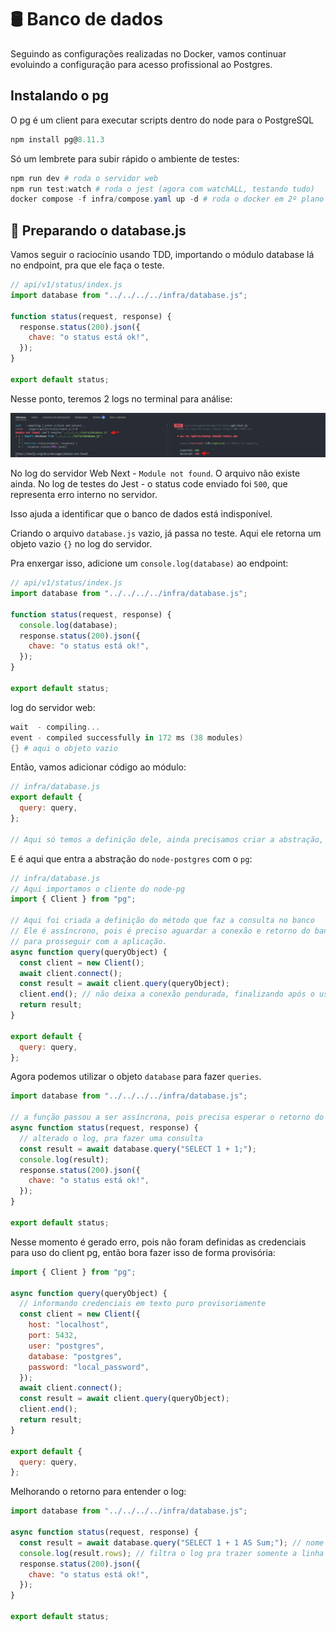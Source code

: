 # 🛢️ Banco de dados

Seguindo as configurações realizadas no Docker, vamos continuar evoluindo a configuração para acesso profissional ao Postgres.

## Instalando o pg

O pg é um client para executar scripts dentro do node para o PostgreSQL

```powershell
npm install pg@8.11.3
```

Só um lembrete para subir rápido o ambiente de testes:

```powershell
npm run dev # roda o servidor web
npm run test:watch # roda o jest (agora com watchALL, testando tudo)
docker compose -f infra/compose.yaml up -d # roda o docker em 2º plano com o BD
```

## 📜 Preparando o database.js

Vamos seguir o raciocínio usando TDD, importando o módulo database lá no endpoint, pra que ele faça o teste.

```js
// api/v1/status/index.js
import database from "../../../../infra/database.js";

function status(request, response) {
  response.status(200).json({
    chave: "o status está ok!",
  });
}

export default status;
```

Nesse ponto, teremos 2 logs no terminal para análise:

![Erro status code 500](img/erro-interno-cod-500.png)

No log do servidor Web Next - `Module not found`. O arquivo não existe ainda.
No log de testes do Jest - o status code enviado foi `500`, que representa erro interno no servidor.

Isso ajuda a identificar que o banco de dados está indisponível.

Criando o arquivo `database.js` vazio, já passa no teste. Aqui ele retorna um objeto vazio `{}` no log do servidor.

Pra enxergar isso, adicione um `console.log(database)` ao endpoint:

```js
// api/v1/status/index.js
import database from "../../../../infra/database.js";

function status(request, response) {
  console.log(database);
  response.status(200).json({
    chave: "o status está ok!",
  });
}

export default status;
```

log do servidor web:

```powershell
wait  - compiling...
event - compiled successfully in 172 ms (38 modules)
{} # aqui o objeto vazio
```

Então, vamos adicionar código ao módulo:

```js
// infra/database.js
export default {
  query: query,
};

// Aqui só temos a definição dele, ainda precisamos criar a abstração, pra facilitar suas chamadas pelo cliente do pg.
```

E é aqui que entra a abstração do `node-postgres` com o `pg`:

```js
// infra/database.js
// Aqui importamos o cliente do node-pg
import { Client } from "pg";

// Aqui foi criada a definição do método que faz a consulta no banco
// Ele é assíncrono, pois é preciso aguardar a conexão e retorno do banco
// para prosseguir com a aplicação.
async function query(queryObject) {
  const client = new Client();
  await client.connect();
  const result = await client.query(queryObject);
  client.end(); // não deixa a conexão pendurada, finalizando após o uso.
  return result;
}

export default {
  query: query,
};
```

Agora podemos utilizar o objeto `database` para fazer `queries`.

```js
import database from "../../../../infra/database.js";

// a função passou a ser assíncrona, pois precisa esperar o retorno do BD
async function status(request, response) {
  // alterado o log, pra fazer uma consulta
  const result = await database.query("SELECT 1 + 1;");
  console.log(result);
  response.status(200).json({
    chave: "o status está ok!",
  });
}

export default status;
```

Nesse momento é gerado erro, pois não foram definidas as credenciais para uso do client pg, então bora fazer isso de forma provisória:

```js
import { Client } from "pg";

async function query(queryObject) {
  // informando credenciais em texto puro provisoriamente
  const client = new Client({
    host: "localhost",
    port: 5432,
    user: "postgres",
    database: "postgres",
    password: "local_password",
  });
  await client.connect();
  const result = await client.query(queryObject);
  client.end();
  return result;
}

export default {
  query: query,
};
```

Melhorando o retorno para entender o log:

```js
import database from "../../../../infra/database.js";

async function status(request, response) {
  const result = await database.query("SELECT 1 + 1 AS Sum;"); // nome da coluna `Sum`
  console.log(result.rows); // filtra o log pra trazer somente a linha da query
  response.status(200).json({
    chave: "o status está ok!",
  });
}

export default status;
```
